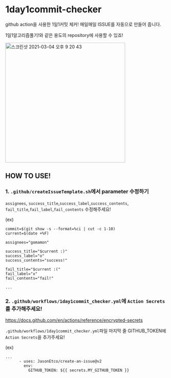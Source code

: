 # 1day1commit-checker
github action을 사용한 1일1커밋 체커! 매일매일 ISSUE를 자동으로 만들어 줍니다.

1일1알고리즘풀기!와 같은 용도의 repository에 사용할 수 있죠!

<img width="374" alt="스크린샷 2021-03-04 오후 9 20 43" src="https://user-images.githubusercontent.com/17876542/109963162-6e284580-7d2f-11eb-81f2-0d2b25bc23b7.png">


## HOW TO USE!
### 1. `.github/createIssueTemplate.sh`에서 parameter 수정하기
`assignees`, `success_title`,`success_label`,`success_contents`,  `fail_title`,`fail_label`,`fail_contents` 수정해주세요!

(ex)
```
commit=$(git show -s --format=%ci | cut -c 1-10)
current=$(date +%F)

assignees="gomamon"

success_title="$current :)"
success_label="o"
success_contents="success!"

fail_title="$current :("
fail_label="x"
fail_contents="fail!"

...

```

### 2. `.github/workflows/1day1commit_checker.yml`에 `Action Secrets`를 추가해주세요!
https://docs.github.com/en/actions/reference/encrypted-secrets

`.github/workflows/1day1commit_checker.yml`파일 마지막 줄 GITHUB_TOKEN에 `Action Secrets`을 추가주세요!

(ex)
```
...
      - uses: JasonEtco/create-an-issue@v2
        env:
          GITHUB_TOKEN: ${{ secrets.MY_GITHUB_TOKEN }}
```
